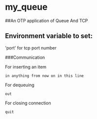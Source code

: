 my_queue
=====

##An OTP application of Queue And TCP

Environment variable to set:
-----

   'port' for tcp port number

###Communication

For inserting an item
```
in anything from now on in this line
```

For dequeuing
```
out
```

For closing connection
```
quit
```